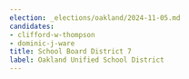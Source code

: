 ```yaml
---
election: _elections/oakland/2024-11-05.md
candidates:
- clifford-w-thompson
- dominic-j-ware
title: School Board District 7
label: Oakland Unified School District
---
```

